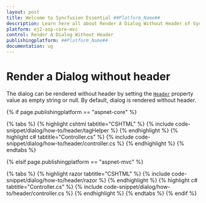 ```yaml
---
layout: post
title: Welcome to Syncfusion Essential ##Platform_Name##
description: Learn here all about Render A Dialog Without Header of Syncfusion Essential ##Platform_Name## widgets based on HTML5 and jQuery.
platform: ej2-asp-core-mvc
control: Render A Dialog Without Header
publishingplatform: ##Platform_Name##
documentation: ug
---
```



# Render a Dialog without header

The dialog can be rendered without header by setting the [`Header`](https://help.syncfusion.com/cr/aspnetcore-js2/Syncfusion.EJ2.Popups.Dialog.html#Syncfusion_EJ2_Popups_Dialog_Header) property value as empty string or null.  By default, dialog is rendered without header.

{% if page.publishingplatform == "aspnet-core" %}

{% tabs %}
{% highlight cshtml tabtitle="CSHTML" %}
{% include code-snippet/dialog/how-to/header/tagHelper %}
{% endhighlight %}
{% highlight c# tabtitle="Controller.cs" %}
{% include code-snippet/dialog/how-to/header/controller.cs %}
{% endhighlight %}
{% endtabs %}

{% elsif page.publishingplatform == "aspnet-mvc" %}

{% tabs %}
{% highlight razor tabtitle="CSHTML" %}
{% include code-snippet/dialog/how-to/header/razor %}
{% endhighlight %}
{% highlight c# tabtitle="Controller.cs" %}
{% include code-snippet/dialog/how-to/header/controller.cs %}
{% endhighlight %}
{% endtabs %}
{% endif %}

